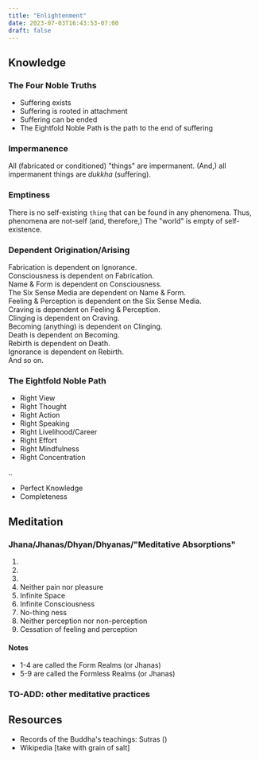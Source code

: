 ```yaml
---
title: "Enlightenment"
date: 2023-07-03T16:43:53-07:00
draft: false
---
```


## Knowledge

### The Four Noble Truths
- Suffering exists
- Suffering is rooted in attachment
- Suffering can be ended
- The Eightfold Noble Path is the path to the end of suffering

### Impermanence
All (fabricated or conditioned) "things" are impermanent.
(And,) all impermanent things are *dukkha* (suffering).

### Emptiness
There is no self-existing `thing` that can be found in any phenomena. Thus, phenomena are not-self (and, therefore,)
The "world" is empty of self-existence.

### Dependent Origination/Arising
Fabrication is dependent on Ignorance. \
Consciousness is dependent on Fabrication. \
Name & Form is dependent on Consciousness. \
The Six Sense Media are dependent on Name & Form. \
Feeling & Perception is dependent on the Six Sense Media. \
Craving is dependent on Feeling & Perception. \
Clinging is dependent on Craving. \
Becoming (anything) is dependent on Clinging. \
Death is dependent on Becoming. \
Rebirth is dependent on Death. \
Ignorance is dependent on Rebirth. \
And so on.

### The Eightfold Noble Path
- Right View
- Right Thought
- Right Action
- Right Speaking
- Right Livelihood/Career
- Right Effort
- Right Mindfulness
- Right Concentration

..

- Perfect Knowledge
- Completeness


## Meditation

### Jhana/Jhanas/Dhyan/Dhyanas/"Meditative Absorptions"
1.
2.
3.
4. Neither pain nor pleasure
5. Infinite Space
6. Infinite Consciousness
7. No-thing ness
8. Neither perception nor non-perception
9. Cessation of feeling and perception

#### Notes
- 1-4 are called the Form Realms (or Jhanas)
- 5-9 are called the Formless Realms (or Jhanas)

### TO-ADD: other meditative practices


## Resources
- Records of the Buddha's teachings: Sutras (<insert links>)
- Wikipedia [take with grain of salt]

